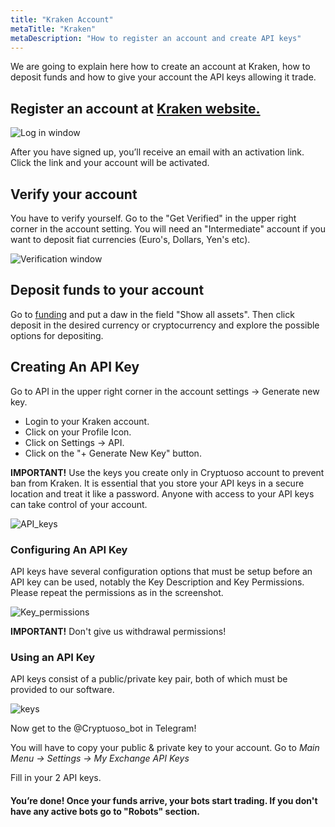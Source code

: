 ```yaml
---
title: "Kraken Account"
metaTitle: "Kraken"
metaDescription: "How to register an account and create API keys"
---
```

We are going to explain here how to create an account at Kraken, how to deposit funds and how to give your account the API keys allowing it trade.

## Register an account at [Kraken website.](https://r.kraken.com/mqVYO)
![Log in window](./kraken_register.png)  

After you have signed up, you’ll receive an email with an activation link. Click the link and your account will be activated.

## Verify your account  
You have to verify yourself.
Go to the "Get Verified" in the upper right corner in the account setting. You will need an "Intermediate" account if you want to deposit fiat currencies (Euro's, Dollars, Yen's etc).

![Verification window](./kraken_verification.png)

## Deposit funds to your account
Go to [funding](https://www.kraken.com/u/funding) and put a daw in the field "Show all assets". Then click deposit in the desired currency or cryptocurrency and explore the possible options for depositing.

## Creating An API Key

Go to API in the upper right corner in the account settings -> Generate new key.  
- Login to your Kraken account.
- Click on your Profile Icon.
- Click on Settings → API.
- Click on the "+ Generate New Key" button.  

__IMPORTANT!__ Use the keys you create only in Cryptuoso account to prevent ban from Kraken. It is essential that you store your API keys in a secure location and treat it like a password. Anyone with access to your API keys can take control of your account. 
  
![API_keys](./kraken_api.png)

### Configuring An API Key
API keys have several configuration options that must be setup before an API key can be used, notably the Key Description and Key Permissions.  
Please repeat the permissions as in the screenshot.

![Key_permissions](./kraken_key_permissions.png)

__IMPORTANT!__  Don't give us withdrawal permissions!

### Using an API Key
API keys consist of a public/private key pair, both of which must be provided to our software.

![keys](./kraken_keys.png)  

Now get to the @Cryptuoso_bot in Telegram!

You will have to copy your public & private key to your account. Go to _Main Menu -> Settings -> My Exchange API Keys_

Fill in your 2 API keys.

#### You’re done! Once your funds arrive, your bots start trading. If you don't have any active bots go to "Robots" section.